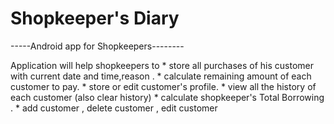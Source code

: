 # Shopkeeper's Diary


-----Android app for Shopkeepers--------

  Application will help shopkeepers to 
        * store all purchases of his customer with current date and time,reason .
        * calculate remaining amount of each customer to pay. 
        * store or edit customer's profile.
        * view all the history of each customer (also clear history)
        * calculate shopkeeper's Total Borrowing .
        * add customer , delete customer , edit customer 
